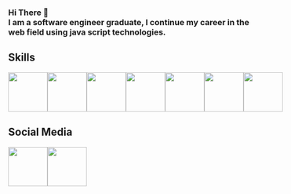 <h3> Hi There 👋 <br> I am a software engineer graduate, I continue my career in the web field using java script technologies. </h3>
<h2>Skills</h2>
<div style="display: flex;">
    <img width="80" height="80" src="https://camo.githubusercontent.com/38827655e1ae0e1518d635ad89e8aa46b7f977c795952245c36a2d58064f1803/68747470733a2f2f63646e2e6a7364656c6976722e6e65742f67682f64657669636f6e732f64657669636f6e2f69636f6e732f6769742f6769742d6f726967696e616c2e737667">
    <img width="80" height="80" src="https://camo.githubusercontent.com/7bb25411091742a267e9523b43ac98379733394f9d22115e113fd593ccc4fd46/68747470733a2f2f63646e2e6a7364656c6976722e6e65742f67682f64657669636f6e732f64657669636f6e2f69636f6e732f66697265626173652f66697265626173652d706c61696e2e737667">
    <img width="80" height="80" src="https://camo.githubusercontent.com/f2ce4039c99cf35adde738583ab0fbcd60eaafccf1e949884bda91d0b5c819ce/68747470733a2f2f63646e2e6a7364656c6976722e6e65742f67682f64657669636f6e732f64657669636f6e2f69636f6e732f68746d6c352f68746d6c352d6f726967696e616c2e737667">
    <img width="80" height="80" src="https://camo.githubusercontent.com/0da944f181647261c840e34b20ed7e3ca44ddc150869c6ea550cf98d06c81a37/68747470733a2f2f63646e2e6a7364656c6976722e6e65742f67682f64657669636f6e732f64657669636f6e2f69636f6e732f637373332f637373332d6f726967696e616c2e737667">
    <img width="80" height="80" src="https://upload.wikimedia.org/wikipedia/commons/thumb/a/a7/React-icon.svg/1200px-React-icon.svg.png">
    <img width="80" height="80" src="https://miro.medium.com/v2/resize:fit:800/1*bc9pmTiyKR0WNPka2w3e0Q.png">
    <img width="80" height="80" src="https://miro.medium.com/v2/resize:fit:1000/0*8v1xNP18Ovj3wg6K.gif">
</div>
<h2>Social Media</h2>
<div style="display: flex;">
    <a href="https://www.instagram.com/oktay.altunkaya/">
        <img width="80" height="80" src="https://cdn.pixabay.com/photo/2021/06/15/12/14/instagram-6338393_1280.png">
    </a>
    <a href="https://www.linkedin.com/in/oktay-altunkaya-a40122270/">
        <img width="80" height="80" src="https://upload.wikimedia.org/wikipedia/commons/thumb/c/ca/LinkedIn_logo_initials.png/480px-LinkedIn_logo_initials.png">
    </a>
</div>
